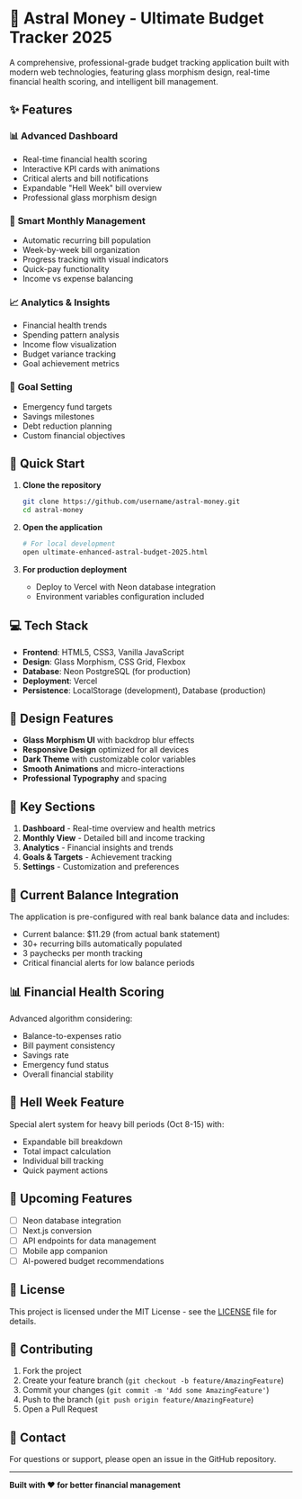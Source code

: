 # 🌟 Astral Money - Ultimate Budget Tracker 2025

A comprehensive, professional-grade budget tracking application built with modern web technologies, featuring glass morphism design, real-time financial health scoring, and intelligent bill management.

## ✨ Features

### 📊 **Advanced Dashboard**
- Real-time financial health scoring
- Interactive KPI cards with animations
- Critical alerts and bill notifications
- Expandable "Hell Week" bill overview
- Professional glass morphism design

### 📅 **Smart Monthly Management**
- Automatic recurring bill population
- Week-by-week bill organization
- Progress tracking with visual indicators
- Quick-pay functionality
- Income vs expense balancing

### 📈 **Analytics & Insights**
- Financial health trends
- Spending pattern analysis
- Income flow visualization
- Budget variance tracking
- Goal achievement metrics

### 🎯 **Goal Setting**
- Emergency fund targets
- Savings milestones
- Debt reduction planning
- Custom financial objectives

## 🚀 Quick Start

1. **Clone the repository**
   ```bash
   git clone https://github.com/username/astral-money.git
   cd astral-money
   ```

2. **Open the application**
   ```bash
   # For local development
   open ultimate-enhanced-astral-budget-2025.html
   ```

3. **For production deployment**
   - Deploy to Vercel with Neon database integration
   - Environment variables configuration included

## 💻 Tech Stack

- **Frontend**: HTML5, CSS3, Vanilla JavaScript
- **Design**: Glass Morphism, CSS Grid, Flexbox
- **Database**: Neon PostgreSQL (for production)
- **Deployment**: Vercel
- **Persistence**: LocalStorage (development), Database (production)

## 🎨 Design Features

- **Glass Morphism UI** with backdrop blur effects
- **Responsive Design** optimized for all devices
- **Dark Theme** with customizable color variables
- **Smooth Animations** and micro-interactions
- **Professional Typography** and spacing

## 📱 Key Sections

1. **Dashboard** - Real-time overview and health metrics
2. **Monthly View** - Detailed bill and income tracking
3. **Analytics** - Financial insights and trends
4. **Goals & Targets** - Achievement tracking
5. **Settings** - Customization and preferences

## 🔧 Current Balance Integration

The application is pre-configured with real bank balance data and includes:
- Current balance: $11.29 (from actual bank statement)
- 30+ recurring bills automatically populated
- 3 paychecks per month tracking
- Critical financial alerts for low balance periods

## 📊 Financial Health Scoring

Advanced algorithm considering:
- Balance-to-expenses ratio
- Bill payment consistency
- Savings rate
- Emergency fund status
- Overall financial stability

## 🚨 Hell Week Feature

Special alert system for heavy bill periods (Oct 8-15) with:
- Expandable bill breakdown
- Total impact calculation
- Individual bill tracking
- Quick payment actions

## 🎯 Upcoming Features

- [ ] Neon database integration
- [ ] Next.js conversion
- [ ] API endpoints for data management
- [ ] Mobile app companion
- [ ] AI-powered budget recommendations

## 📄 License

This project is licensed under the MIT License - see the [LICENSE](LICENSE) file for details.

## 🤝 Contributing

1. Fork the project
2. Create your feature branch (`git checkout -b feature/AmazingFeature`)
3. Commit your changes (`git commit -m 'Add some AmazingFeature'`)
4. Push to the branch (`git push origin feature/AmazingFeature`)
5. Open a Pull Request

## 📧 Contact

For questions or support, please open an issue in the GitHub repository.

---

**Built with ❤️ for better financial management**